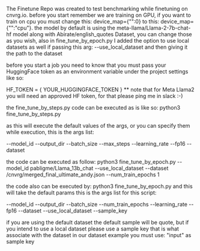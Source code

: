 The Finetune Repo was created to test benchmarking while finetuning on cnvrg.io.
before you start remember we are training on GPU, if you want to train on cpu you must change this: device_map={"":0} to this: device_map={"":"cpu"}.
the model by default is using the meta-llama/Llama-2-7b-chat-hf model along with Abirate/english_quotes Dataset, you can change those as you wish,
also in fine_tune_by_epoch.py I added the option to use local datasets as well if passing this arg: --use_local_dataset and then giving it the path to the dataset

before you start a job you need to know that you must pass your HuggingFace token as an environment variable under the project settings like so:

HF_TOKEN = { YOUR_HUGGINGFACE_TOKEN }
** note that for Meta Llama2 you will need an approved HF token, for that please ping me in slack :-)

the fine_tune_by_steps.py code can be executed as is like so:
python3 fine_tune_by_steps.py 

as this will execute the default values of the args, or you can specify them while execution, this is the args list:

--model_id
--output_dir
--batch_size
--max_steps
--learning_rate
--fp16
--dataset

the code can be executed as follow:
python3 fine_tune_by_epoch.py --model_id pabligme/Llama_13b_chat --use_local_dataset --dataset /cnvrg/merged_final_ultimate_andy.json --num_train_epochs 1 

the code also can be executed by:
python3 fine_tune_by_epoch.py and this will take the default params
this is the args list for this script:

--model_id
--output_dir
--batch_size
--num_train_epochs
--learning_rate
--fp16
--dataset
--use_local_dataset
--sample_key

if you are using the default dataset the default sample will be quote, but if you intend to use a local dataset please use a sample key that is what associate with the dataset
in our dataset example you must use: "input" as sample key


